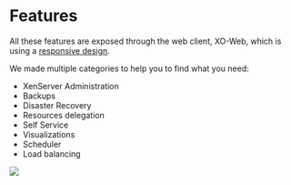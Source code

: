 # Features

All these features are exposed through the web client, XO-Web, which is using a [responsive design](https://xen-orchestra.com/blog/xen-orchestra-responsive-design/).

We made multiple categories to help you to find what you need:

* XenServer Administration
* Backups
* Disaster Recovery
* Resources delegation
* Self Service
* Visualizations
* Scheduler
* Load balancing


![](https://xen-orchestra.com/blog/content/images/2015/05/phone1.JPG)